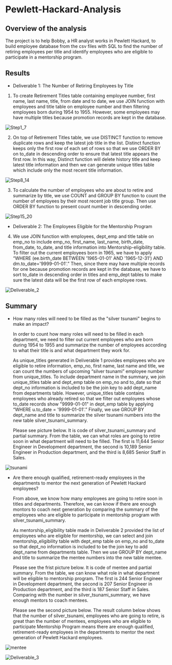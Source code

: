# Pewlett-Hackard-Analysis

## Overview of the analysis
The project is to help Bobby, a HR analyst works in Pewlett Hackard, to build employee database from the csv files with SQL to find the number of retiring employees per title and identify employees who are eligible to participate in a mentorship program.

## Results
* Deliverable 1: The Number of Retiring Employees by Title

 1. To create Retirement Titles table containing employee number, first name, last name, title, from date and to date, we use JOIN function with employees and title table on employee number and then filtering employees born during 1954 to 1955. However, some employees may have multiple titles because promotion records are kept in the database.

![Step1_7](Resources/Step1_7.PNG)

 2. On top of Retirement Titles table, we use DISTINCT function to remove duplicate rows and keep the latest job title in the list. Distinct function keeps only the first row of each set of rows so that we use ORDER BY on to_date in descending order to ensure that latest title appears the first row. In this way, Distinct function will delete history title and keep latest title information and then we can generate unique titles table which include only the most recent title information.

![Step8_14](Resources/Step8_14.PNG)

 3. To calculate the number of employees who are about to retire and summarize by title, we use COUNT and GROUP BY function to count the number of employees by their most recent job title group. Then use ORDER BY function to present count number in descending order.

![Step15_20](Resources/Step15_20.PNG)

* Deliverable 2: The Employees Eligible for the Mentorship Program

 4. We use JOIN function with employees, dept_emp and title table on emp_no to include emp_no, first_name, last_name, birth_date, from_date, to_date, and title information into Mentorship-eligibility table. To filter out the current employees born in 1965, we have to apply “WHERE (ee.birth_date BETWEEN '1965-01-01' AND '1965-12-31') AND dm.to_date='9999-01-01'.” Then, since there may have multiple records for one because promotion records are kept in the database, we have to sort to_date in descending order in titles and emp_dept tables to make sure the latest data will be the first row of each employee rows.

![Deliverable_2](Resources/Deliverable_2.png)


## Summary

* How many roles will need to be filled as the "silver tsunami" begins to make an impact?

  In order to count how many roles will need to be filled in each department, we need to filter out current employees who are born during 1954 to 1955 and summarize the number of employees according to what their title is and what department they work for. 

  As unique_titles generated in Deliverable 1 provides employees who are eligible to retire information, emp_no, first name, last name and title, we can count the numbers of upcoming “silver tsunami” employee number from unique_titles. To include department name in the summary, we join unique_titles table and dept_emp table on emp_no and to_date so that dept_no information is included to be the join key to add dept_name from departments table. However, unique_titles table contains employees who already retired so that we filter out employees whose to_date records show "9999-01-01" in dept_emp table by applying “WHERE u.to_date = '9999-01-01'.” Finally, we use GROUP BY dept_name and title to summarize the silver tsunami numbers into the new table silver_tsunami_summary.

  Please see picture below. It is code of silver_tsunami_summary and partial summary. From the table, we can what roles are going to retire soon in what department will need to be filled. The first is 11,644 Senior Engineer in Development department, the second is 10,189 Senior Engineer in Production department, and the third is 8,685 Senior Staff in Sales.

![tsunami](Resources/silver_tsunami.png)


* Are there enough qualified, retirement-ready employees in the departments to mentor the next generation of Pewlett Hackard employees?

  From above, we know how many employees are going to retire soon in titles and departments. Therefore, we can know if there are enough montors to coach next generation by comparing the summary of the employees who are eligible to participate in mentorship program with silver_tsunami_summary.

  As mentorship_eligibility table made in Deliverable 2 provided the list of employees who are eligible for mentorship, we can select and join mentorship_eligibility table with dept_emp table on emp_no and to_date so that dept_no information is included to be the join key to add dept_name from departments table. Then we use GROUP BY dept_name and title to summarize the mentee numbers into the new table mentee.

  Please see the frist picture below. It is code of mentee and partial summary. From the table, we can know what role in what department will be eligible to mentorship program. The first is 244 Senior Engineer in Development department, the second is 207 Senior Engineer in Production department, and the third is 187 Senior Staff in Sales. Comparing with the number in silver_tsunami_summary, we have enough mentors to coach mentees.

  Please see the second picture below. The result column below shows that the number of silver_tsunami, employees who are going to retire, is great than the number of mentees, employees who are eligible to participate Mentorship Program  means there are enough qualified, retirement-ready employees in the departments to mentor the next generation of Pewlett Hackard employees.
  
  
![mentee](Resources/mentee.png)

![Deliverable_3](Resources/Deliverable_3.png)
